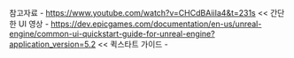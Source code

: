 참고자료
	- https://www.youtube.com/watch?v=CHCdBAiiIa4&t=231s << 간단한 UI 영상
	- https://dev.epicgames.com/documentation/en-us/unreal-engine/common-ui-quickstart-guide-for-unreal-engine?application_version=5.2 << 퀵스타트 가이드
	- 



